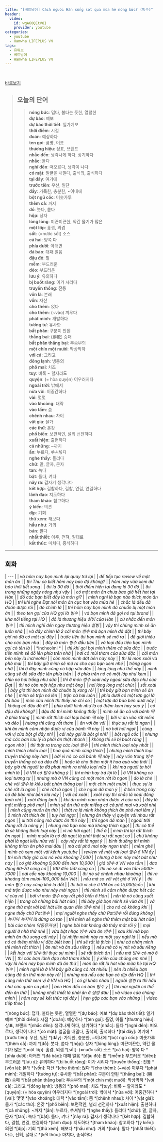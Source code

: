 ```yaml
---
title: "[베트남어] Cách người Hàn sống sót qua mùa hè nóng bức? (빙수)"
header:
  video:
    id: wgA6OQEtV8I
    provider: youtube
categories:
  - youtube
  - Hanwha LIFEPLUS VN
tags:
  - 유튜브
  - 베트남어
  - Hanwha LIFEPLUS VN
---
```


<br>

[바로보기](https://www.youtube.com/watch?v=wgA6OQEtV8I)


> ## **오늘의 단어**
>> **nóng bức**: 덥다, 불타는 듯한, 열렬한  
>> **dự báo**: 예보  
>> **dự báo thời tiết**: 일기예보  
>> **thời điểm**: 시점  
>> **đoán**: 예상하다  
>> **ten gọi**: 품명, 이름  
>> **thương hiệu**: 상표, 브랜드  
>> **nhắc đến**: 생각나게 하다, 상기하다  
>> **nhắc**: 들다  
>> **nghĩ đến**: 떠오르다, 생각이 나다  
>> **có mặt**: 얼굴을 내밀다, 출석의, 출석하다  
>> **tại đây**: 여기에  
>> **trước tiên**: 우선, 일단  
>> **đầy**: 가득한, 충분한, ~이내에  
>> **bột ngũ cốc**: 미숫가루  
>> **thêm cả**: 까지  
>> **đổ**: 붓다, 쏟다  
>> **hộp**: 상자  
>> **lỏng lỏng**: 미끈미끈한, 약간 물기가 많은  
>> **một lớp**: 홅겹, 외겹  
>> **sốt**: (=nước sốt) 소스  
>> **cả hai**: 양쪽 다  
>> **phía dưới**: 아래면  
>> **đá bào**: 대패 얼음  
>> **đậu đỏ**: 팥  
>> **mềm**: 부드러운  
>> **dẻo**: 부드러운  
>> **lưu ý**: 유의하다  
>> **bị buốt răng**: 이가 시리다  
>> **truyền thống**: 전통  
>> **vốn là**: 본래  
>> **vốn**: 자산  
>> **cho thêm**: 얹다  
>> **cho thêm**: (~vào) 끼우다  
>> **phát minh**: 개발하다  
>> **tương tự**: 유사한  
>> **bất phân**: 구분이 안된  
>> **thắng bại**: (勝敗) 승패  
>> **bất phân thắng bại**: 무승부의  
>> **một chín một mười**: 막상막하  
>> **với cả**: 그리고  
>> **đông lạnh**: 냉동의  
>> **phô mai**: 치즈  
>> **tuy**: 비록 ~ 할지라도  
>> **quyện**: (= hòa quyện) 어우러지다  
>> **ngoài trời**: 밖에서  
>> **nửa vời**: 어중간하다  
>> **vài**: 몇몇  
>> **vào khoảng**: 대략  
>> **vào tầm**: 쯤  
>> **chênh nhau**: 차이  
>> **vật giá**: 물가  
>> **các thứ**: 온갖  
>> **phổ biến**: 보편적인, 널리 선전하다  
>> **xuất hiện**: 출현하다  
>> **cả những**: ~까지  
>> **ấn**: 누르다, 쑤셔넣다  
>> **nghe thấy**: 들리다  
>> **chữ**: 말, 글자, 문자  
>> **tan**: 녹다  
>> **bật**: 틀다, 켜다  
>> **nảy ra**: 갑자기 생각나다  
>> **kết hợp**: 결합하다, 결합, 연결, 연결하다  
>> **lãnh đạo**: 지도하다  
>> **tham khảo**: 참고하다  
>> **ý kiến**: 의견  
>> **dịp**: 기회  
>> **thử xem**: 해보다  
>> **hầu như**: 거의  
>> **bán**: 팔다  
>> **nhất thiết**: 아주, 전혀, 절대로  
>> **kết thúc**: 마치다, 종식하다  
---

## 회화

| --- |
| *và hôm nay bọn mình lại quay trở lại* |
| *để tiếp tục review về một món ăn* |
| *thì Thu có biết hôm nay bao độ không?* |
| *hôm nay vừa xem dự báo thời tiết xong* |
| *thì là 30 độ* |
| *thời điểm hiện tại đang là 30 độ* |
| *thì trong những ngày nóng như vậy* |
| *có một món ắn chưa bao giờ hết hot tại Hàn* |
| *đố các bạn biết đấy là món gì?* |
| *mình nghĩ là bạn nào thích món ăn HQ* |
| *thì khi nghe Đạt nói món ăn cực hot vào mùa hè* |
| *chắc là đều đã đoán được rồi* |
| *đó chính là* |
| *thì hôm nay bọn mình đã chuẩn bị một món ăn* |
| *theo ten gọi của HQ gọi là 빙수* |
| *và bọn mình đã gọi nó tại brand* |
| *kha nổi tiếng tại HQ* |
| *đó là thương hiệu 설빙 của Hàn* |
| *cứ nhắc đến món 빙수* |
| *thì mình nghĩ đến ngay thương hiệu 설빙* |
| *vậy thì chúng mình sẽ ăn luôn nhá* |
| *và đây chính là 2 cái món 빙수 mà bọn mình đã đặt* |
| *thì bây giờ nó đã có mặt tại đây* |
| *trước tiên thì bọn mình sẽ mở ra* |
| *để giới thiệu cho các bạn nhá* |
| *đây là món 빙수 đầu tiên* |
| *và loại đầu tiên bọn mình gọi có tên là* |
| *incheolmi   * |
| *thì khi gọi bọi mình thêm cả sữa đặc* |
| *trước tiên mình sẽ đổ lên phía trên nhá* |
| *hơi có mùi thơm của sữa đặc* |
| *cái món bên này là incheolmi* |
| *còn món mình đặt bên này này* |
| *thì là món xoài và phô mai* |
| *thì bây giờ mình sẽ mở ra cho cạc bạn xem nhé* |
| *trông ngon nhờ* |
| *thì ở đây mình cũng có hộp sữa đặc* |
| *lỏng lỏng như thế này* |
| *mình cũng sẽ đổ sữa đặc lên phía trên* |
| *ở phía trên nó có một lớp như kem* |
| *nhìn nó hơi trắng như sữa* |
| *thì ở món 빙수 xoài này ngoài sữa đặc như của Đạt* |
| *thì nó còn một hộp như mật ông* |
| *hơi lỏng lỏng một chút* |
| *sốt xoài* |
| *bây giờ thì bọn mình đã chuẩn bị xong rồi* |
| *thì bây giờ bọn mình sẽ ăn nhé* |
| *mình sẽ trộn nó lên* |
| *trộn cả hai luôn* |
| *phía dưới có một lớp gọi là đá bào* |
| *món của mình thì thấy nó chỉ có* |
| *một lớp đá bào bên dưới này* |
| *không có đậu đỏ à?* |
| *phía dưới hình như là có thêm kem hay sao ý* |
| *có đậu đỏ không?* |
| *đậu đỏ thì mình không thấy* |
| *mình sẽ ăn cả với bánh 떡 ở phía trong* |
| *mình rất thích cái loại bánh 떡 này* |
| *bởi vì ăn vào rất mềm và dẻo* |
| *hương thì cũng rất thơm* |
| *ăn với ăn với* |
| *thực sự rất là ngon* |
| *khi ăn mình cảm nhận được vị của bánh 떡 này* |
| *nó hơi hơi ngọt* |
| *cùng với vị của bột gì đây nhỉ* |
| *cái này gọi là bột gì nhỉ?* |
| *bột ngũ cốc* |
| *nhưng mà các bạn lưu lý là phải ăn thật nhanh* |
| *không thì sẽ bị buốt răng* |
| *ngon nhờ* |
| *thì thật ra trong các loại 빙수* |
| *thì mình thích loại này nhất* |
| *mình thích nhiều loại* |
| *hoa quả mình cũng thích* |
| *nhưng mình thích loại truyền thống này hơn* |
| *bởi vì nó có cái bánh 떡 này* |
| *này vốn trong 빙수 truyền thống có cả dậu đỏ* |
| *hoặc là cho thêm một ít hoa quả vào thôi* |
| *bây giờ thì người ta đã phát minh ra nhiều loại nữa* |
| *khi mà người ta hỏi mình là* |
| *ở VN có 빙수 không ý* |
| *thì mình hay trả lời là* |
| *ở VN không có loại tương tự* |
| *nhưng mà ở VN cũng có một món rất là ngon* |
| *đó là chè* |
| *chè với 빙수 là kiểu bất phân thắng bại* |
| *một chín một mười* |
| *thực sự là chè rất là ngon* |
| *chè rất là ngon* |
| *chè ngon dã man ý* |
| *ở bên trong này có đá bào như bên kia này* |
| *với cả xoài* |
| *xoài này thì chắc là xoài đông lạnh nhỉ* |
| *xoài đông lạnh* |
| *khi ăn mình cảm nhận được vi của nó* |
| *đây là một miếng phô mai* |
| *mình sẽ ăn thử một miếng có cả phô mai và xoài nhé* |
| *mình cũng muốn ăn thử* |
| *thật ra là mình không thích ăn phô mai lắm ý* |
| *ô mình rất thích ăn* |
| *tuy hơi ngọt* |
| *nhưng ăn thấy vị quyện với nhau rất ngon* |
| *ui trời nóng mà được ăn thế này* |
| *thì ngon dã man* |
| *ngoài trời đang rất là nóng ý* |
| *nhưng mà bạn nào mà không thích ngọt* |
| *thì có thể là sẽ không thích loại này* |
| *vì nó hơi ngọt* |
| *thế á* |
| *mình thì lại rất thích ăn ngọt* |
| *mình muốn là nó đã ngọt là phải thật sự rất ngọt cơ* |
| *chứ không phải là ngọt kiểu nửa vời* |
| *cáy này rất là ngọt ý* |
| *bình thường thì mình không thích ăn phô mai đâu* |
| *mà cái phô mai này ngon thật* |
| *mềm ghê* |
| *mình có xem một vài kênh youtube* |
| *review về một vài loại 빙수 ở VN ấy* |
| *thì mìh thấy giá của nó vào khoảng 7,000* |
| *nhưng ở bên này một bát như này* |
| *có giá khoảng 9,000 đến hơn 10,000* |
| *giá 빙수 ở VN vào tầm* |
| *dao động 60-70 cũng có* |
| *100 đến 150 cũng có* |
| *thì nó sẽ đi vào tầm 5000-7000* |
| *cái cốc này khoảng 10,000* |
| *thì nó sẽ chênh nhau khoảng* |
| *thì ra khoảng tám mươi-100,,000 tiền Việt* |
| *nếu mà so với vật giá ở VN ý* |
| *thì món 빙수 này cũng khá là đắt* |
| *thì bởi vì chè ở VN ăn có 15,000/cốc* |
| *khi mà trộn được vào như này mới ngon* |
| *thì mình sẽ cảm nhận được hết các vị của nó* |
| *bởi vì món 빙수 này rất phổ biến ở Hàn* |
| *nên là nó cũng xuất hiện* |
| *trong cả những bái hát nữa* |
| *thì bây giờ bọn minh sẽ vừa ăn* |
| *và nghe thử một vài bài hát liên quan đến 빙수 nhé* |
| *cho nó có không khí* |
| *nghe thấy chữ Pat빙수* |
| *mọi người nghe thấy chữ Pat빙수 rồi đúng không* |
| *녹지마 녹지마 là đừng có tan* |
| *thì mình sẽ nghe thử thêm một bài hát nữa* |
| *bài của nhóm 악동뮤지션* |
| *nghe bài hát không đã thấy mát rồi ý* |
| *mọi người ở nhà thử nhé* |
| *vừa bật nhạc 빙수 vừa ăn 빙수* |
| *sau khi mà bọn mình ăn thử xong cái này* |
| *tự nhiên mình nảy ra một suy nghĩ là* |
| *nếu mà nó có thêm nhiều vị đặc biệt hơn* |
| *thì sẽ rất là thích* |
| *như cá nhân mình thì mình rất thích* |
| *ăn mít và ăn sầu riêng* |
| *nếu mà có vị mít và sầu riêng* |
| *kết hợp với 빙수 thì thực sự mình* |
| *sẽ rất thích ăn* |
| *nếu mà 빙수 có mở ở VN* |
| *thì các bạn lãnh đạo nhớ tham khảo* |
| *ý kiến của chúng em nhé* |
| *vậy là hôm nay bọn mình đã ăn thử* |
| *món ăn rất là hot vào mừa hè tại HQ 빙수* |
| *mình nghĩ là ở VN bây giờ cũng có rât nhiều* |
| *nên là nhiều bạn cũng đã ăn thử món này rồi* |
| *nhưng mà nếu các bạn có dịp đến HQ* |
| *thì cũng nên thử xem vị ở VN và HQ* |
| *có gì khăc nhau* |
| *ngoài 설빙 ra thì hầu như các quán cà phê* |
| *ben Hàn đều có bán 빙수 ý* |
| *thì mọi người có thể đến ăn thử* |
| *không nhất thiết là phải ăn ở 설빙 đâu* |
| *và video của chúng mình* |
| *hôm nay sẽ kết thúc tại đây* |
| *hẹn gặp các bạn vào những* |
| *video tiếp theo* |

*[nóng bức]: 덥다, 불타는 듯한, 열렬한
*[dự báo]: 예보
*[dự báo thời tiết]: 일기예보
*[thời điểm]: 시점
*[đoán]: 예상하다
*[ten gọi]: 품명, 이름
*[thương hiệu]: 상표, 브랜드
*[nhắc đến]: 생각나게 하다, 상기하다
*[nhắc]: 들다
*[nghĩ đến]: 떠오르다, 생각이 나다
*[có mặt]: 얼굴을 내밀다, 출석의, 출석하다
*[tại đây]: 여기에
*[trước tiên]: 우선, 일단
*[đầy]: 가득한, 충분한, ~이내에
*[bột ngũ cốc]: 미숫가루
*[thêm cả]: 까지
*[đổ]: 붓다, 쏟다
*[hộp]: 상자
*[lỏng lỏng]: 미끈미끈한, 약간 물기가 많은
*[một lớp]: 홅겹, 외겹
*[sốt]: (=nước sốt) 소스
*[cả hai]: 양쪽 다
*[phía dưới]: 아래면
*[đá bào]: 대패 얼음
*[đậu đỏ]: 팥
*[mềm]: 부드러운
*[dẻo]: 부드러운
*[lưu ý]: 유의하다
*[bị buốt răng]: 이가 시리다
*[truyền thống]: 전통
*[vốn là]: 본래
*[vốn]: 자산
*[cho thêm]: 얹다
*[cho thêm]: (~vào) 끼우다
*[phát minh]: 개발하다
*[tương tự]: 유사한
*[bất phân]: 구분이 안된
*[thắng bại]: (勝敗) 승패
*[bất phân thắng bại]: 무승부의
*[một chín một mười]: 막상막하
*[với cả]: 그리고
*[đông lạnh]: 냉동의
*[phô mai]: 치즈
*[tuy]: 비록 ~ 할지라도
*[quyện]: (= hòa quyện) 어우러지다
*[ngoài trời]: 밖에서
*[nửa vời]: 어중간하다
*[vài]: 몇몇
*[vào khoảng]: 대략
*[vào tầm]: 쯤
*[chênh nhau]: 차이
*[vật giá]: 물가
*[các thứ]: 온갖
*[phổ biến]: 보편적인, 널리 선전하다
*[xuất hiện]: 출현하다
*[cả những]: ~까지
*[ấn]: 누르다, 쑤셔넣다
*[nghe thấy]: 들리다
*[chữ]: 말, 글자, 문자
*[tan]: 녹다
*[bật]: 틀다, 켜다
*[nảy ra]: 갑자기 생각나다
*[kết hợp]: 결합하다, 결합, 연결, 연결하다
*[lãnh đạo]: 지도하다
*[tham khảo]: 참고하다
*[ý kiến]: 의견
*[dịp]: 기회
*[thử xem]: 해보다
*[hầu như]: 거의
*[bán]: 팔다
*[nhất thiết]: 아주, 전혀, 절대로
*[kết thúc]: 마치다, 종식하다